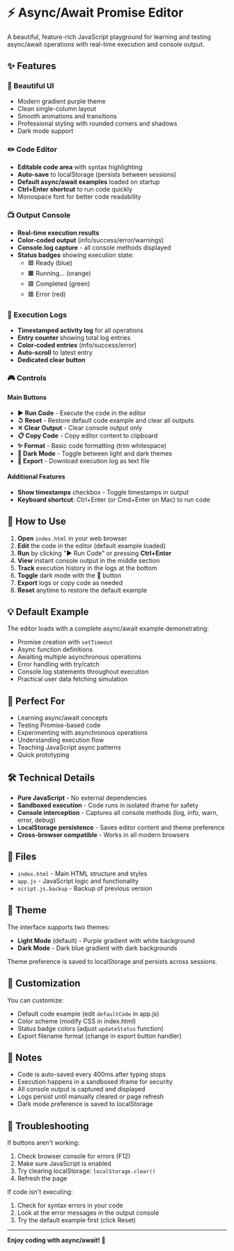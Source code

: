 # ⚡ Async/Await Promise Editor

A beautiful, feature-rich JavaScript playground for learning and testing async/await operations with real-time execution and console output.

## ✨ Features

### 🎨 Beautiful UI
- Modern gradient purple theme
- Clean single-column layout
- Smooth animations and transitions
- Professional styling with rounded corners and shadows
- Dark mode support

### ✏️ Code Editor
- **Editable code area** with syntax highlighting
- **Auto-save** to localStorage (persists between sessions)
- **Default async/await examples** loaded on startup
- **Ctrl+Enter shortcut** to run code quickly
- Monospace font for better code readability

### 📺 Output Console
- **Real-time execution results**
- **Color-coded output** (info/success/error/warnings)
- **Console.log capture** - all console methods displayed
- **Status badges** showing execution state:
  - 🟦 Ready (blue)
  - 🟧 Running... (orange)
  - 🟩 Completed (green)
  - 🟥 Error (red)

### 📜 Execution Logs
- **Timestamped activity log** for all operations
- **Entry counter** showing total log entries
- **Color-coded entries** (info/success/error)
- **Auto-scroll** to latest entry
- **Dedicated clear button**

### 🎮 Controls

#### Main Buttons
- **▶ Run Code** - Execute the code in the editor
- **↺ Reset** - Restore default code example and clear all outputs
- **✕ Clear Output** - Clear console output only
- **📋 Copy Code** - Copy editor content to clipboard
- **✨ Format** - Basic code formatting (trim whitespace)
- **🌙 Dark Mode** - Toggle between light and dark themes
- **💾 Export** - Download execution log as text file

#### Additional Features
- **Show timestamps** checkbox - Toggle timestamps in output
- **Keyboard shortcut**: Ctrl+Enter (or Cmd+Enter on Mac) to run code

## 🚀 How to Use

1. **Open** `index.html` in your web browser
2. **Edit** the code in the editor (default example loaded)
3. **Run** by clicking "▶ Run Code" or pressing **Ctrl+Enter**
4. **View** instant console output in the middle section
5. **Track** execution history in the logs at the bottom
6. **Toggle** dark mode with the 🌙 button
7. **Export** logs or copy code as needed
8. **Reset** anytime to restore the default example

## 💡 Default Example

The editor loads with a complete async/await example demonstrating:
- Promise creation with `setTimeout`
- Async function definitions
- Awaiting multiple asynchronous operations
- Error handling with try/catch
- Console.log statements throughout execution
- Practical user data fetching simulation

## 🎯 Perfect For

- Learning async/await concepts
- Testing Promise-based code
- Experimenting with asynchronous operations
- Understanding execution flow
- Teaching JavaScript async patterns
- Quick prototyping

## 🛠️ Technical Details

- **Pure JavaScript** - No external dependencies
- **Sandboxed execution** - Code runs in isolated iframe for safety
- **Console interception** - Captures all console methods (log, info, warn, error, debug)
- **LocalStorage persistence** - Saves editor content and theme preference
- **Cross-browser compatible** - Works in all modern browsers

## 📁 Files

- `index.html` - Main HTML structure and styles
- `app.js` - JavaScript logic and functionality
- `script.js.backup` - Backup of previous version

## 🎨 Theme

The interface supports two themes:
- **Light Mode** (default) - Purple gradient with white background
- **Dark Mode** - Dark blue gradient with dark backgrounds

Theme preference is saved to localStorage and persists across sessions.

## 🔧 Customization

You can customize:
- Default code example (edit `defaultCode` in app.js)
- Color scheme (modify CSS in index.html)
- Status badge colors (adjust `updateStatus` function)
- Export filename format (change in export button handler)

## 📝 Notes

- Code is auto-saved every 400ms after typing stops
- Execution happens in a sandboxed iframe for security
- All console output is captured and displayed
- Logs persist until manually cleared or page refresh
- Dark mode preference is saved to localStorage

## 🐛 Troubleshooting

If buttons aren't working:
1. Check browser console for errors (F12)
2. Make sure JavaScript is enabled
3. Try clearing localStorage: `localStorage.clear()`
4. Refresh the page

If code isn't executing:
1. Check for syntax errors in your code
2. Look at the error messages in the output console
3. Try the default example first (click Reset)

---

**Enjoy coding with async/await! 🚀**
